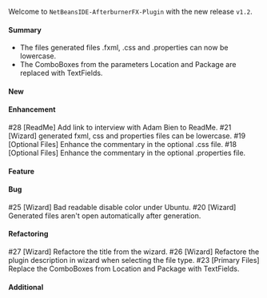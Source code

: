 Welcome to `NetBeansIDE-AfterburnerFX-Plugin` with the new release `v1.2`.



#### Summary
* The files generated files .fxml, .css and .properties can now be lowercase.
* The ComboBoxes from the parameters Location and Package are replaced with TextFields.



#### New



#### Enhancement
#28 [ReadMe] Add link to interview with Adam Bien to ReadMe.
#21 [Wizard] generated fxml, css and properties files can be lowercase.
#19 [Optional Files] Enhance the commentary in the optional .css file.
#18 [Optional Files] Enhance the commentary in the optional .properties file.



#### Feature



#### Bug
#25 [Wizard] Bad readable disable color under Ubuntu.
#20 [Wizard] Generated files aren't open automatically after generation.



#### Refactoring
#27 [Wizard] Refactore the title from the wizard.
#26 [Wizard] Refactore the plugin description in wizard when selecting the file type.
#23 [Primary Files] Replace the ComboBoxes from Location and Package with TextFields.



#### Additional



[//]: # (Issues which will be integrated in this release)
